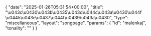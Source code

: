 {
    "date": "2025-01-26T05:31:54+00:00",
    "title": "\u043c\u0430\u043b\u0435\u043d\u044c\u043a\u0430\u044f \u0445\u043e\u0437\u044f\u0439\u043a\u0430",
    "type": "miscellaneous",
    "layout": "songpage",
    "params": {
        "id": "malenkaj",
        "tonality": ""
    }
}